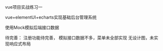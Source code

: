 vue项目实战练习一

vue+elementUI+echarts实现基础后台管理系统

使用Mock模拟后端接口数据

待完善：
注册功能待完善，
模拟接口数据不多，菜单未全部实现
无设计图，未实现响应式布局
